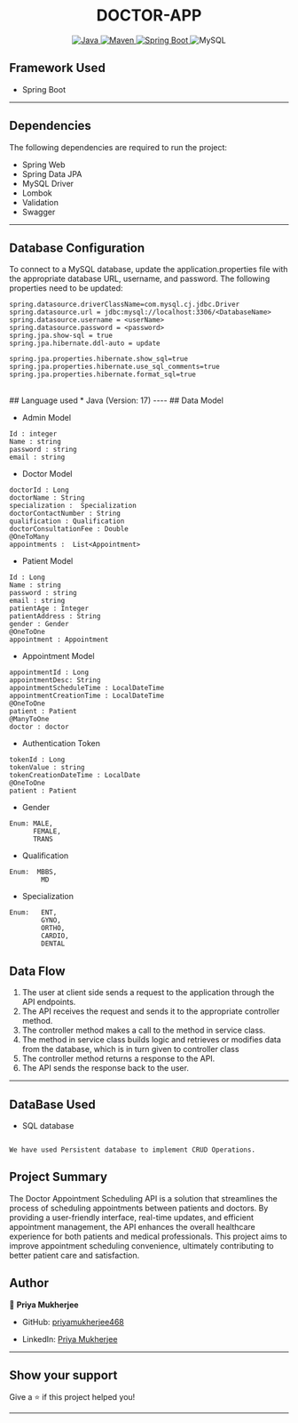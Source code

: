 <h1 align = "center"> DOCTOR-APP </h1>

<p align="center">
<a href="Java url">
    <img alt="Java" src="https://img.shields.io/badge/Java-17-darkblue.svg" />
</a>
<a href="Maven url" >
    <img alt="Maven" src="https://img.shields.io/badge/maven-4.0.0-brightgreen.svg" />
</a>
<a href="Spring Boot url" >
    <img alt="Spring Boot" src="https://img.shields.io/badge/Spring Boot-3.1.2-brightgreen.svg" />
</a>
  
<a >
    <img alt="MySQL" src="https://img.shields.io/badge/MySQL-blue.svg">
</a>
</p>


## Framework Used
* Spring Boot
----
## Dependencies
The following dependencies are required to run the project:


* Spring Web
* Spring Data JPA
* MySQL Driver
* Lombok
* Validation
* Swagger
 ----
 ## Database Configuration
To connect to a MySQL database, update the application.properties file with the appropriate database URL, username, and password. The following properties need to be updated:
```
spring.datasource.driverClassName=com.mysql.cj.jdbc.Driver
spring.datasource.url = jdbc:mysql://localhost:3306/<DatabaseName>
spring.datasource.username = <userName>
spring.datasource.password = <password>
spring.jpa.show-sql = true
spring.jpa.hibernate.ddl-auto = update

spring.jpa.properties.hibernate.show_sql=true
spring.jpa.properties.hibernate.use_sql_comments=true
spring.jpa.properties.hibernate.format_sql=true

```
<br>
## Language used
* Java (Version: 17)
----
## Data Model

<br>

* Admin Model
```
Id : integer
Name : string
password : string
email : string
```

* Doctor Model
```
doctorId : Long
doctorName : String
specialization :  Specialization
doctorContactNumber : String
qualification : Qualification
doctorConsultationFee : Double
@OneToMany
appointments :  List<Appointment>
```

* Patient Model
```
Id : Long
Name : string
password : string
email : string
patientAge : Integer
patientAddress : String
gender : Gender
@OneToOne
appointment : Appointment
```

* Appointment  Model
```
appointmentId : Long
appointmentDesc: String
appointmentScheduleTime : LocalDateTime
appointmentCreationTime : LocalDateTime
@OneToOne
patient : Patient
@ManyToOne
doctor : doctor
```

* Authentication Token
```
tokenId : Long
tokenValue : string
tokenCreationDateTime : LocalDate
@OneToOne 
patient : Patient
```
* Gender
```
Enum: MALE, 
      FEMALE,
      TRANS

```
* Qualification 
```
Enum:  MBBS,
        MD

```
* Specialization
```
Enum:   ENT,
        GYNO,
        ORTHO,
        CARDIO,
        DENTAL  

```
## Data Flow

1. The user at client side sends a request to the application through the API endpoints.
2. The API receives the request and sends it to the appropriate controller method.
3. The controller method makes a call to the method in service class.
4. The method in service class builds logic and retrieves or modifies data from the database, which is in turn given to controller class
5. The controller method returns a response to the API.
6. The API sends the response back to the user.

---

## DataBase Used
* SQL database
```

We have used Persistent database to implement CRUD Operations.
```
## Project Summary

The Doctor Appointment Scheduling API is a solution that streamlines the process of scheduling appointments between patients and doctors. By providing a user-friendly interface, real-time updates, and efficient appointment management, the API enhances the overall healthcare experience for both patients and medical professionals. This project aims to improve appointment scheduling convenience, ultimately contributing to better patient care and satisfaction.



## Author

👤 **Priya Mukherjee**

* GitHub: [priyamukherjee468](https://github.com/priyamukherjee468)

* LinkedIn: [Priya Mukherjee](www.linkedin.com/in/priya-mukherjee14)
    
---

    
## Show your support

Give a ⭐️ if this project helped you!
    
---



